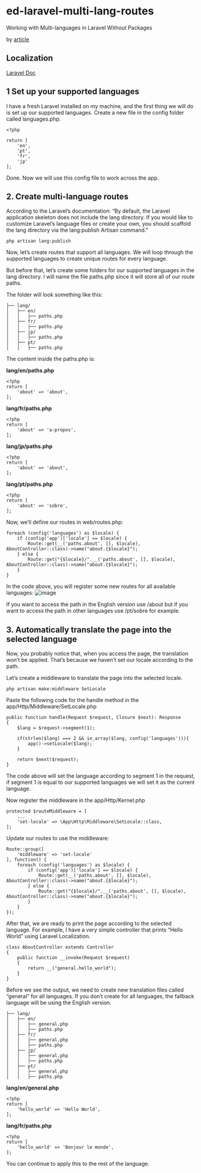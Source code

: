 # ed-laravel-multi-lang-routes
Working with Multi-languages in Laravel Without Packages

by [article](https://medium.com/@styles77/working-with-multi-languages-in-laravel-without-packages-b4dc8bfa9ab8)

## Localization
[Laravel Doc](https://laravel.com/docs/10.x/localization#main-content)

## 1 Set up your supported languages

I have a fresh Laravel installed on my machine, and the first thing we will do is set up our supported languages. Create a new file in the config folder called languages.php.

```
<?php 

return [
    'en',
    'pt',
    'fr',
    'jp'
];
```

Done. Now we will use this config file to work across the app.

## 2. Create multi-language routes

According to the Laravel’s documentation: “By default, the Laravel application skeleton does not include the lang directory. If you would like to customize Laravel’s language files or create your own, you should scaffold the lang directory via the lang:publish Artisan command.”

```
php artisan lang:publish
```

Now, let’s create routes that support all languages. We will loop through the supported languages to create unique routes for every language.

But before that, let’s create some folders for our supported languages in the lang directory. I will name the file paths.php since it will store all of our route paths.

The folder will look something like this:

```
├── lang/       
│   ├── en/
│   │   ├── paths.php
│   ├── fr/
│   │   ├── paths.php
│   ├── jp/
│   │   ├── paths.php
│   ├── pt/
│   │   ├── paths.php
```

The content inside the paths.php is:

**lang/en/paths.php**

```
<?php
return [
    'about' => 'about',
];
```

**lang/fr/paths.php**

```
<?php
return [
    'about' => 'a-propos',
];
```

**lang/jp/paths.php**

```
<?php
return [
    'about' => 'about',
];
```

**lang/pt/paths.php**

```
<?php
return [
    'about' => 'sobre',
];
```

Now, we’ll define our routes in web/routes.php:

```
foreach (config('languages') as $locale) {
    if (config('app')['locale'] == $locale) {
        Route::get(__('paths.about', [], $locale), AboutController::class)->name("about.{$locale}");
    } else {
        Route::get("{$locale}/".__('paths.about', [], $locale), AboutController::class)->name("about.{$locale}");
    }
}
```

In the code above, you will register some new routes for all available languages:
![image](https://github.com/GrytsenkoAndrey/ed-laravel-multi-lang-routes/assets/63291871/b8a76639-170c-4ae3-932b-9614b57964dc)

If you want to access the path in the English version use /about but if you want to access the path in other languages use /pt/sobre for example.

## 3. Automatically translate the page into the selected language

Now, you probably notice that, when you access the page, the translation won’t be applied. That’s because we haven’t set our locale according to the path.

Let’s create a middleware to translate the page into the selected locale.

```
php artisan make:middleware SetLocale
```

Paste the following code for the handle method in the app/Http/Middleware/SetLocale.php

```
public function handle(Request $request, Closure $next): Response
{
    $lang = $request->segment(1);

    if(strlen($lang) === 2 && in_array($lang, config('languages'))){
        app()->setLocale($lang);
    }

    return $next($request);
}
```

The code above will set the language according to segment 1 in the request, if segment 1 is equal to our supported languages we will set it as the current language.

Now register the middleware in the app/Http/Kernel.php

```
protected $routeMiddleware = [
    ...
    'set-locale' => \App\Http\Middleware\SetLocale::class,
];
```

Update our routes to use the middleware:

```
Route::group([
    'middleware' => 'set-locale'
], function() {
    foreach (config('languages') as $locale) {
        if (config('app')['locale'] == $locale) {
            Route::get(__('paths.about', [], $locale), AboutController::class)->name("about.{$locale}");
        } else {
            Route::get("{$locale}/".__('paths.about', [], $locale), AboutController::class)->name("about.{$locale}");
        }
    }
});
```

After that, we are ready to print the page according to the selected language. For example, I have a very simple controller that prints “Hello World” using Laravel Localization.

```
class AboutController extends Controller
{
    public function __invoke(Request $request)
    {
        return __("general.hello_world");
    }
}
```

Before we see the output, we need to create new translation files called “general” for all languages. If you don’t create for all languages, the fallback language will be using the English version.

```
├── lang/       
│   ├── en/
│   │   ├── general.php
│   │   ├── paths.php
│   ├── fr/
│   │   ├── general.php
│   │   ├── paths.php
│   ├── jp/
│   │   ├── general.php
│   │   ├── paths.php
│   ├── pt/
│   │   ├── general.php
│   │   ├── paths.php
```

**lang/en/general.php**

```
<?php
return [
    'hello_world' => 'Hello World',
];
```

**lang/fr/paths.php**

```
<?php
return [
    'hello_world' => 'Bonjour le monde',
];
```

You can continue to apply this to the rest of the language.
